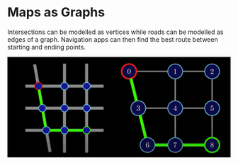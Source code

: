 # Maps as Graphs

Intersections can be modelled as vertices while roads can be modelled as edges of a graph. Navigation apps can then find the best route between starting and ending points.

![Maps as Graphs](<../attachments/Maps as Graphs-image.png>)
